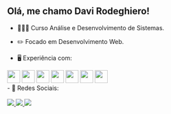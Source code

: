 ## Olá, me chamo **Davi Rodeghiero**!

- 👨🏻‍💻 Curso Análise e Desenvolvimento de Sistemas.
- ✏️ Focado em Desenvolvimento Web.

- 🖥️ Experiência com:

<div style="display: inline">
          <img width="30px" height="30px" src="https://cdn.jsdelivr.net/gh/devicons/devicon/icons/html5/html5-original.svg" />        
          <img width="30px" height="30px" src="https://cdn.jsdelivr.net/gh/devicons/devicon/icons/css3/css3-original.svg" />
          <img width="30px" height="30px" src="https://cdn.jsdelivr.net/gh/devicons/devicon/icons/javascript/javascript-original.svg" />
          <img width="30px" height="30px" src="https://cdn.jsdelivr.net/gh/devicons/devicon/icons/figma/figma-original.svg" />
          <img width="30px" height="30px" src="https://cdn.jsdelivr.net/gh/devicons/devicon/icons/github/github-original.svg" />
          <img width="30px" height="30px" src="https://cdn.jsdelivr.net/gh/devicons/devicon/icons/mysql/mysql-original.svg" />
          <img width="30px" height="30px" src="https://cdn.jsdelivr.net/gh/devicons/devicon/icons/python/python-original.svg" />
</div> 
<br>
- 📱 Redes Sociais:
<br>
<br>


<a href="https://www.linkedin.com/in/davi-souza-317496242/">
<img src="https://img.shields.io/badge/linkedin-%230077B5.svg?style=for-the-badge&logo=linkedin&logoColor=white">
</a>

<a href="mailto:davirdgrsouza@gmail.com">
<img src="https://img.shields.io/badge/Gmail-D14836?style=for-the-badge&logo=gmail&logoColor=white">
</a>

<a href="https://www.instagram.com/davirodeghiero/">
<img src="https://img.shields.io/badge/Instagram-%23E4405F.svg?style=for-the-badge&logo=Instagram&logoColor=white">
</a>



